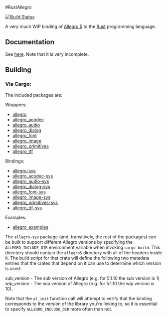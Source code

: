 #RustAllegro

[![Build Status](https://travis-ci.org/SiegeLord/RustAllegro.png)](https://travis-ci.org/SiegeLord/RustAllegro)

A very much WIP binding of [Allegro 5](http://liballeg.org/) to the [Rust](http://www.rust-lang.org/) programming language.

## Documentation

See [here](http://siegelord.github.io/RustAllegro/doc/allegro/index.html). Note that it is very incomplete.

## Building

### Via Cargo:

The included packages are:

Wrappers:

* [allegro](https://crates.io/crates/allegro)
* [allegro_acodec](https://crates.io/crates/allegro_acodec)
* [allegro_audio](https://crates.io/crates/allegro_audio)
* [allegro_dialog](https://crates.io/crates/allegro_dialog)
* [allegro_font](https://crates.io/crates/allegro_font)
* [allegro_image](https://crates.io/crates/allegro_image)
* [allegro_primitives](https://crates.io/crates/allegro_primitives)
* [allegro_ttf](https://crates.io/crates/allegro_ttf)

Bindings:

* [allegro-sys](https://crates.io/crates/allegro-sys)
* [allegro_acodec-sys](https://crates.io/crates/allegro_acodec-sys)
* [allegro_audio-sys](https://crates.io/crates/allegro_audio-sys)
* [allegro_dialog-sys](https://crates.io/crates/allegro_dialog-sys)
* [allegro_font-sys](https://crates.io/crates/allegro_font-sys)
* [allegro_image-sys](https://crates.io/crates/allegro_image-sys)
* [allegro_primitives-sys](https://crates.io/crates/allegro_primitives-sys)
* [allegro_ttf-sys](https://crates.io/crates/allegro_ttf-sys)

Examples:

* [allegro_examples](https://crates.io/crates/allegro_examples)

The `allegro-sys` package (and, transitively, the rest of the packages) can be
built to support different Allegro versions by specifying the
`ALLEGRO_INCLUDE_DIR` environment variable when invoking `cargo build`. This
directory should contain the `allegro5` directory with all of the headers
inside it. The build script for that crate will define the following two
metadata entries that the crates that depend on it can use to determine which
version is used:

sub_version - The sub version of Allegro (e.g. for 5.1.10 the sub version is 1)
wip_version - The wip version of Allegro (e.g. for 5.1.10 the wip version is 10).

Note that the `al_init` function call will attempt to verify that the binding
corresponds to the version of the library you're linking to, so it is essential
to specify `ALLEGRO_INCLUDE_DIR` more often than not.
